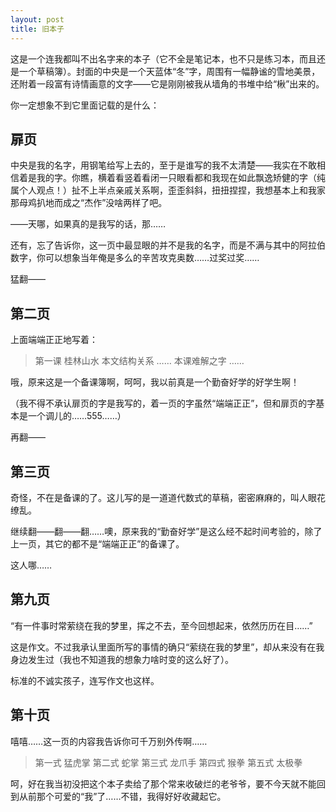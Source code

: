 ```yaml
---
layout: post
title: 旧本子
---
```


这是一个连我都叫不出名字来的本子（它不全是笔记本，也不只是练习本，而且还是一个草稿簿）。封面的中央是一个天蓝体“冬”字，周围有一幅静谧的雪地美景，还附着一段富有诗情画意的文字――它是刚刚被我从墙角的书堆中给“楸”出来的。

你一定想象不到它里面记载的是什么：
 
## 扉页

中央是我的名字，用钢笔给写上去的，至于是谁写的我不太清楚――我实在不敢相信着是我的字。你瞧，横着看竖着看闭一只眼看都和我现在如此飘逸矫健的字（纯属个人观点！）扯不上半点亲戚关系啊，歪歪斜斜，扭扭捏捏，我想基本上和我家那母鸡扒地而成之“杰作”没啥两样了吧。

――天哪，如果真的是我写的话，那……

还有，忘了告诉你，这一页中最显眼的并不是我的名字，而是不满与其中的阿拉伯数字，你可以想象当年俺是多么的辛苦攻克奥数……过奖过奖……

猛翻――

## 第二页

上面端端正正地写着：

> 第一课 桂林山水
> 本文结构关系
> ……
> 本课难解之字
> ……

哦，原来这是一个备课簿啊，呵呵，我以前真是一个勤奋好学的好学生啊！

（我不得不承认扉页的字是我写的，着一页的字虽然“端端正正”，但和扉页的字基本是一个调儿的……555……）

再翻――

## 第三页

奇怪，不在是备课的了。这儿写的是一道道代数式的草稿，密密麻麻的，叫人眼花缭乱。

继续翻――翻――翻……噢，原来我的“勤奋好学”是这么经不起时间考验的，除了上一页，其它的都不是“端端正正”的备课了。

这人哪……

## 第九页

“有一件事时常萦绕在我的梦里，挥之不去，至今回想起来，依然历历在目……”

这是作文。不过我承认里面所写的事情的确只“萦绕在我的梦里”，却从来没有在我身边发生过（我也不知道我的想象力啥时变的这么好了）。

标准的不诚实孩子，连写作文也这样。

## 第十页

嘻嘻……这一页的内容我告诉你可千万别外传啊……
    
> 第一式  猛虎掌
> 第二式  蛇掌
> 第三式  龙爪手
> 第四式  猴拳
> 第五式  太极拳

呵，好在我当初没把这个本子卖给了那个常来收破烂的老爷爷，要不今天就不能回到从前那个可爱的“我”了……不错，我得好好收藏起它。